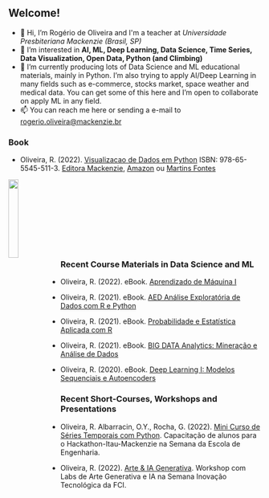 ## Welcome!

- 👋 Hi, I’m Rogério de Oliveira and I'm a teacher at *Universidade Presbiteriana Mackenzie (Brasil, SP)*  
- 👀 I’m interested in **AI, ML, Deep Learning, Data Science, Time Series, Data Visualization, Open Data, Python (and Climbing)**
- 🌱 I’m currently producing lots of Data Science and ML educational materials, mainly in Python. I’m also trying to apply AI/Deep Learning in many fields such as e-commerce, stocks market, space weather and medical data. You can get some of this here and I’m open to collaborate on apply ML in any field.
- 📫 You can reach me here or sending a e-mail to rogerio.oliveira@mackenzie.br


### Book

- Oliveira, R. (2022). [Visualizacao de Dados em Python](https://github.com/Rogerio-mack/Visualizacao-de-Dados-em-Python) ISBN: 978-65-5545-511-3. [Editora Mackenzie](https://www.mackenzie.br/editora/livro/n/a/i/visualizacao-de-dados-com-python), [Amazon](https://www.amazon.com.br/VISUALIZA%C3%87%C3%83O-DADOS-PYTHON-ROGERIO-OLIVEIRA/dp/655545511X) ou [Martins Fontes](https://www.martinsfontespaulista.com.br/visualizacao-de-dados-com-python-997336/p)
<p>
  <img src="https://github.com/Rogerio-mack/Visualizacao-de-Dados-em-Python/raw/main/figuras/capas/1.png" width="20%" align="left"/>
</p>

<br>
<br>
<br>
<br>
<br>
<br>
<br>
<br>

### Recent Course Materials in Data Science and ML

- Oliveira, R. (2022). eBook. [Aprendizado de Máquina I](https://github.com/Rogerio-mack/Machine-Learning-I)   

- Oliveira, R. (2021). eBook. [AED Análise Exploratória de Dados com R e Python](https://github.com/Rogerio-mack/Analise_Exploratoria_de_Dados)  

- Oliveira, R. (2021). eBook. [Probabilidade e Estatística Aplicada com R](https://github.com/Rogerio-mack/Probabilidade-Estatistica-Aplicada-R)

- Oliveira, R. (2021). eBook. [BIG DATA Analytics: Mineração e Análise de Dados](https://github.com/Rogerio-mack/BIG_DATA_Analytics_Mineracao_e_Analise_de_Dados)   

- Oliveira, R. (2020). eBook. [Deep Learning I: Modelos Sequenciais e Autoencoders](https://github.com/Rogerio-mack/Deep-Learning-I)  

### Recent Short-Courses, Workshops and Presentations

- Oliveira, R. Albarracin, O.Y., Rocha, G. (2022). [Mini Curso de Séries Temporais com Python](https://github.com/Rogerio-mack/Hackathon-Itau-Mackenzie). Capacitação de alunos para o Hackathon-Itau-Mackenzie na Semana da Escola de Engenharia.

- Oliveira, R. (2022). [Arte & IA Generativa](https://github.com/Rogerio-mack/Arte_Generativa). Workshop com Labs de Arte Generativa e IA na Semana Inovação Tecnológica da FCI. 

<!---
Rogerio-mack/Rogerio-mack is a ✨ special ✨ repository because its `README.md` (this file) appears on your GitHub profile.
You can click the Preview link to take a look at your changes.
--->
